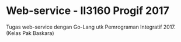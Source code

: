 # Web-service - II3160 Progif 2017

Tugas web-service dengan Go-Lang utk Pemrograman Integratif 2017. (Kelas Pak Baskara)
